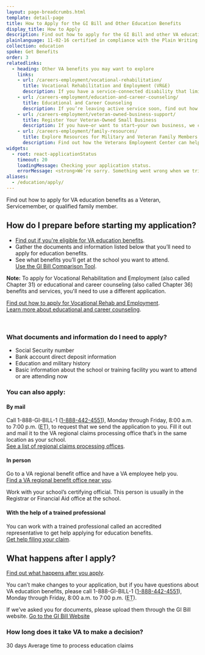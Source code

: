 ```yaml
---
layout: page-breadcrumbs.html
template: detail-page
title: How to Apply for the GI Bill and Other Education Benefits
display_title: How to Apply
description: Find out how to apply for the GI Bill and other VA education benefits as a Veteran, Servicemember, or qualified family member. You can apply online, by mail, in person, or with the help of a trained professional.
plainlanguage: 11-02-16 certified in compliance with the Plain Writing Act.
collection: education
spoke: Get Benefits
order: 3
relatedlinks:
  - heading: Other VA benefits you may want to explore
    links:
    - url: /careers-employment/vocational-rehabilitation/
      title: Vocational Rehabilitation and Employment (VR&E)
      description: If you have a service-connected disability that limits your ability to work or prevents you from working, find out if you can get VR&E benefits and services—like help exploring employment options and getting more training if required.
    - url: /careers-employment/education-and-career-counseling/
      title: Educational and Career Counseling
      description: If you’re leaving active service soon, find out how to get free educational and career counseling (also called Chapter 36).
    - url: /careers-employment/veteran-owned-business-support/
      title: Register Your Veteran-Owned Small Business
      description: If you have—or want to start—your own business, we can help. Register to do business with VA and get support for your Veteran-owned small business.
    - url: /careers-employment/family-resources/
      title: Explore Resources for Military and Veteran Family Members
      description: Find out how the Veterans Employment Center can help spouses and other family members access valuable career resources.
widgets:
  - root: react-applicationStatus
    timeout: 20
    loadingMessage: Checking your application status.
    errorMessage: <strong>We’re sorry. Something went wrong when we tried to load your saved application.</strong><br/>Please try refreshing your browser in a few minutes.
aliases:
  - /education/apply/
---
```

<div itemscope itemtype ="http://schema.org/HowTo">
<div class="va-introtext" itemprop="description">

Find out how to apply for VA education benefits as a Veteran, Servicemember, or qualified family member.

</div>

<div itemprop="steps" itemscope itemtype ="http://schema.org/HowToSection">

<h2 itemprop="name">How do I prepare before starting my application?</h2>
<div itemprop="itemListElement">

- [Find out if you're eligible for VA education benefits](/education/eligibility/).
- Gather the documents and information listed below that you’ll need to apply for education benefits.
- See what benefits you’ll get at the school you want to attend.<br/> [Use the GI Bill Comparison Tool](/gi-bill-comparison-tool).

**Note:** To apply for Vocational Rehabilitation and Employment (also called Chapter 31) or educational and career counseling (also called Chapter 36) benefits and services, you'll need to use a different application.

[Find out how to apply for Vocational Rehab and Employment](/careers-employment/vocational-rehabilitation/how-to-apply/). <br>
[Learn more about educational and career counseling](/careers-employment/education-and-career-counseling/).

<div markdown="0"><br></div>

<div class="feature" markdown="1">

### What documents and information do I need to apply?

- Social Security number
- Bank account direct deposit information
- Education and military history
- Basic information about the school or training facility you want to attend or are attending now

</div>
</div>
</div>

<div id="react-applicationStatus" class="static-page-widget"></div>

<div itemprop="steps" itemscope itemtype ="http://schema.org/HowToSection">

<h3 itemprop="name">You can also apply:</h3>
<div itemprop="itemListElement">

#### By mail
Call 1-888-GI-BILL-1 (<a href="tel:+18884424551">1-888-442-4551</a>), Monday through Friday, 8:00 a.m. to 7:00 p.m. (<abbr title="eastern time">ET</abbr>), to request that we send the application to you. Fill it out and mail it to the VA regional claims processing office that’s in the same location as your school.<br/>
[See a list of regional claims processing offices](https://www.benefits.va.gov/gibill/regional_processing.asp).

#### In person
Go to a VA regional benefit office and have a VA employee help you.<br/>
[Find a VA regional benefit office near you](/find-locations/?facilityType=benefits).

Work with your school’s certifying official. This person is usually in the Registrar or Financial Aid office at the school.

#### With the help of a trained professional
You can work with a trained professional called an accredited representative to get help applying for education benefits. <br/>
[Get help filing your claim](/disability/get-help-filing-claim/).

</div>
</div>

<div itemprop="steps" itemscope itemtype ="http://schema.org/HowToSection">

<h2 itemprop="name">What happens after I apply?</h2>
<div itemprop="itemListElement">

[Find out what happens after you apply](/education/after-you-apply/).

You can’t make changes to your application, but if you have questions about VA education benefits, please call 1-888-GI-BILL-1 (<a href="tel:+18884424551">1-888-442-4551</a>), Monday through Friday, 8:00 a.m. to 7:00 p.m. (<abbr title="eastern time">ET</abbr>).

If we’ve asked you for documents, please upload them through the GI Bill website.
<a class="usa-button-primary" href="https://gibill.custhelp.com/app/home">Go to the GI Bill Website</a>

</div>
</div>

<div itemprop="steps" itemscope itemtype ="http://schema.org/HowToSection">

<h3 itemprop="name">How long does it take VA to make a decision?</h3>
<div itemprop="itemListElement">

<div class="card information" markdown="0">
<span class="number">30 days</span>
<span class="description">Average time to process education claims</span>
</div>
</div>
</div>

</div>
<div markdown="0"><br></div>
